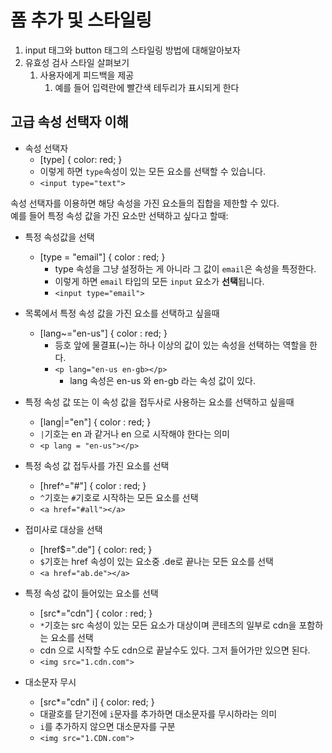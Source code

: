 # 폼 추가 및 스타일링
1. input 태그와 button 태그의 스타일링 방법에 대해알아보자  
2. 유효성 검사 스타일 살펴보기
   1. 사용자에게 피드백을 제공
      1. 예를 들어 입력란에 빨간색 테두리가 표시되게 한다 
  
## 고급 속성 선택자 이해
* 속성 선택자
  * [type] { color: red; }
  * 이렇게 하면 `type`속성이 있는 모든 요소를 선택할 수 있습니다.
  * `<input type="text">`
  
속성 선택자를 이용하면 해당 속성을 가진 요소들의 집합을 제한할 수 있다.  
예를 들어 특정 속성 값을 가진 요소만 선택하고 싶다고 할때:  
* 특정 속성값을 선택
  * [type = "email"] { color : red; }
    * type 속성을 그냥 설정하는 게 아니라 그 값이 `email`은 속성을 특정한다.
    * 이렇게 하면 `email` 타입의 모든 `input` 요소가 **선택**됩니다.
    * `<input type="email">`
  
* 목록에서 특정 속성 값을 가진 요소를 선택하고 싶을때
  * [lang~="en-us"] { color : red; }
    * 등호 앞에 물결표(~)는 하나 이상의 값이 있는 속성을 선택하는 역할을 한다.
    * `<p lang="en-us en-gb></p>`
      * lang 속성은 en-us 와 en-gb 라는 속성 값이 있다.
  
* 특정 속성 값 또는 이 속성 값을 접두사로 사용하는 요소를 선택하고 싶을때
  * [lang|="en"] { color : red; }
  * `|`기호는 en 과 같거나 en 으로 시작해야 한다는 의미
  * `<p lang = "en-us"></p>`
  
* 특정 속성 값 접두사를 가진 요소를 선택
  * [href^="#"] { color : red; }
  * `^`기호는 `#`기호로 시작하는 모든 요소를 선택
  * `<a href="#all"></a>`
  
* 접미사로 대상을 선택
  * [href$=".de"] { color: red; }
  * `$`기호는 href 속성이 있는 요소중 .de로 끝나는 모든 요소를 선택
  * `<a href="ab.de"></a>`
  
* 특정 속성 값이 들어있는 요소를 선택
  * [src*="cdn"] { color : red; }
  * `*`기호는 src 속성이 있는 모든 요소가 대상이며 콘테츠의 일부로 cdn을 포함하는 요소를 선택
  * cdn 으로 시작할 수도 cdn으로 끝날수도 있다. 그저 들어가만 있으면 된다.
  * `<img src="1.cdn.com">`
  
* 대소문자 무시
  * [src*="cdn" i] { color: red; }
  * 대괄호를 닫기전에 `i`문자를 추가하면 대소문자를 무시하라는 의미
  * `i`를 추가하지 않으면 대소문자를 구분
  * `<img src="1.CDN.com">`